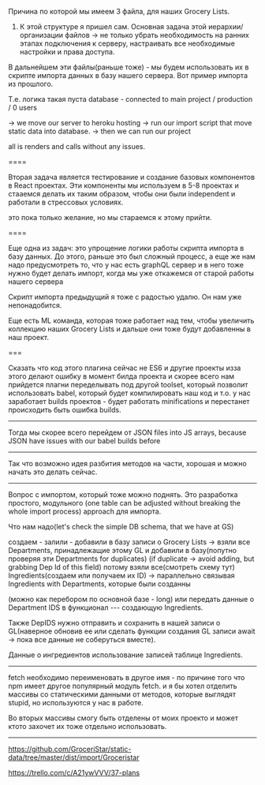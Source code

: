 Причина по которой мы имеем 3 файла, для наших Grocery Lists.

1) К этой структуре я пришел сам. Основная задача этой иерархии/организации файлов ->
не только убрать необходимость на ранних этапах подключения к серверу, настраивать все необходимые настройки и права доступа.

В дальнейшем эти файлы(раньше тоже) - мы будем использовать их в скрипте импорта данных в базу нашего сервера.
Вот пример импорта из прошлого.

Т.е. логика  такая
пуста database - connected to main project /  production / 0 users

-> we move our server to heroku hosting
  -> run our import script that move static data into database.
  -> then we can run our project

  all is renders and calls without any issues.


  ====

  Вторая задача
  является тестирование и создание базовых компонентов в React проектах.
  Эти компоненты мы используем в 5-8 проектах и стааемся делать их таким образом, чтобы они были independent и работали
  в стрессовых условиях.

  это пока только желание, но мы стараемся к этому прийти.

====

  Еще одна из задач: это упрощение логики работы скрипта импорта в базу данных.
  До этого, раньше это был сложный процесс, а еще же нам надо предусмотреть то, что у нас есть graphQL сервер и в него тоже нужно будет делать импорт, когда мы уже откажемся от старой работы нашего сервера


  Скрипт импорта предыдущий я тоже с радостью удалю. Он нам уже непонадобится.

  Еще есть ML команда, которая тоже работает над тем, чтобы увеличить коллекцию наших
  Grocery Lists и дальше они тоже будут добавленны в наш проект.



  ===


  Сказать что код этого плагина сейчас не ES6 и другие проекты изза этого делают ошибку в момент билда проекта и скорее
  всего нам прийдется плагни переделывать под другой toolset, который позволит использовать babel,
  который будет компилировать наш код и т.о. у нас заработает builds проектов - будет работать minifications
  и перестанет происходить быть ошибка builds.

------
  Тогда мы скорее всего перейдем от JSON files into JS arrays, because JSON have issues with our babel builds before

  -----

  Так что возможно идея разбития методов на части, хорошая и можно начать это делать сейчас.

  ----


  Вопрос с импортом, который тоже можно поднять.
  Это разработка простого, модульного (one table can be adjusted without breaking the whole import process)
  approach для импорта.

  Что нам надо(let's check the simple DB schema, that we have at GS)

  создаем - залили - добавили в базу записи о Grocery Lists ->
   взяли все Departments, принадлежащие этому GL и добавили в базу(попутно проверяя эти Departments for duplicates)
   (if duplicate -> avoid adding, but grabbing Dep Id of this field)
   потому взяли все(смотреть схему тут) Ingredients(создаем или получаем их ID) ->
   параллельно связывая Ingredients with Departments, которые были созданны


  (можно как перебором по основной базе - long) или передать данные о Department IDS в функционал ---
  создающую Ingredients.


  Также DepIDS нужно отправить и сохранить в нашей записи о GL(наверное обновив ее или сделать функции создания GL записи
  await -> пока все данные не соберуться вместе).

  Данные о ингредиентов использование записей таблице Ingredients.



---


fetch необходимо переименовать в другое имя - по причине того что npm имеет другое популярный модуль fetch.
и я бы хотел отделить массивы со статическими данными от методов, которые выглядят stupid, но используются у нас в работе.

Во вторых массивы смогу быть отделены от моих проекто и может ктото захочет их тоже отдельно использовать.


---

https://github.com/GroceriStar/static-data/tree/master/dist/import/Groceristar

https://trello.com/c/A21ywVVV/37-plans
